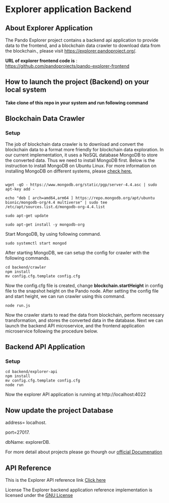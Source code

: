 
# Explorer application Backend

## About Explorer Application

The Pando Explorer project contains a backend api application to provide data to the frontend, and a blockchain data crawler to download data from the blockchain., please visit https://explorer.pandoproject.org/.


**URL of explorer frontend code is** : https://github.com/pandoprojects/pando-explorer-frontend

## How to launch the project (Backend) on your local system

#### Take clone of this repo in your system and run following command

## Blockchain Data Crawler

### Setup
The job of blockchain data crawler is to download and convert the blockchain data to a format more friendly for blockchain data exploration. In our current implementation, it uses a NoSQL database MongoDB to store the converted data. Thus we need to install MongoDB first. Below is the instruction to install MongoDB on Ubuntu Linux. For more information on installing MongoDB on different systems, please [check here.](https://www.mongodb.com/docs/manual/administration/install-community/)

```

wget -qO - https://www.mongodb.org/static/pgp/server-4.4.asc | sudo apt-key add -

echo "deb [ arch=amd64,arm64 ] https://repo.mongodb.org/apt/ubuntu bionic/mongodb-org/4.4 multiverse" | sudo tee /etc/apt/sources.list.d/mongodb-org-4.4.list

sudo apt-get update

sudo apt-get install -y mongodb-org
```

Start MongoDB, by using following command.

```
sudo systemctl start mongod
```

After starting MongoDB, we can setup the config for crawler with the following commands.
```
cd backend/crawler
npm install
mv config.cfg.template config.cfg
```

Now the config.cfg file is created, change **blockchain.startHeight** in config file to the snapshot height on the Pando node. After setting the config file and start height, we can run crawler using this command.
```
node run.js

```

Now the crawler starts to read the data from blockchain, perform necessary transformation, and stores the converted data in the database. Next we can launch the backend API microservice, and the frontend application microservice following the procedure below.

## Backend API Application

### Setup
```
cd backend/explorer-api
npm install
mv config.cfg.template config.cfg
node run
```

Now the explorer API application is running at http://localhost:4022


## Now update the  project Database

address= localhost.

port=27017.

dbName: explorerDB.


For more detail about projects please go thourgh our [official Documenation](https://docs.pandoproject.org/)

## API Reference
This is the Explorer API reference link [Click here](https://chainapi.pandoproject.org/#b8aa0cf5-dd39-4cd3-985d-615d8ff1de49)

License
The Explorer backend application reference implementation is licensed under the [GNU License](https://github.com/pandoprojects/pando-explorer-backend-node/blob/main/LICENSE)
